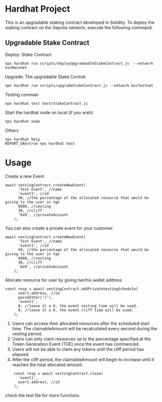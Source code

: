 # Hardhat Project

This is an upgradable staking contract developed in Solidity. To deploy the staking contract on the Sepolia network, execute the following command:

## Upgradable Stake Contract

Deploy: Stake Contract

```shell
npx hardhat run scripts/deployUpgradeableStakeContract.js  --network bscMainnet
```

Upgrade: The upgradable Stake Contrat

```shell
npx hardhat run scripts/upgradeStakeContract.js --network bscTestnet
```

Testing comman

```shell
npx hardhat test test/StakeContract.js
```

Start the hardhat node on local (if you wish)

```shell
npx hardhat node
```

Others

```shell
npx hardhat help
REPORT_GAS=true npx hardhat test
```

# Usage

Create a new Event

```shell
await vestingContract.createNewEvent(
      'Test Event', //name
      'event1', //id
      50, //the percentage of the allocated resource that would be giving to the user in tge
      6000, //vesting
      30, //cliff
      '0x0', //privateAccount
    );
```

You can also create a private event for your customer.

```shell
await vestingContract.createNewEvent(
      'Test Event', //name
      'event1', //id
      50, //the percentage of the allocated resource that would be giving to the user in tge
      6000, //vesting
      30, //cliff
      '0x0', //privateAccount
    );
```

Allocate resource for user by giving her/his wallet address

```shell
const resp = await vestingContract.addPrivateVestingSchedule(
      user1.address, //id
      parseEther('1'),
      'event1',
      0, //leave it a 0, the event vesting time will be used.
      0, //leave it a 0, the event cliff time will be used.
    );
```

1. Users can access their allocated resources after the scheduled start time. The claimableAmount will be recalculated every second during the vesting period.
2. Users can only claim resources up to the percentage specified at the Token Generation Event (TGE) once the event has commenced.
3. Users will not be able to claim any tokens until the cliff period has elapsed.
4. After the cliff period, the claimableAmount will begin to increase until it reaches the total allocated amount.

```shell
    const resp = await vestingContract.claim(
      'event1',
      user1.address, //id
    );
```

check the test file for more functions.

